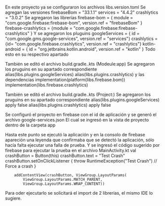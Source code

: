 En este proyecto ya se configuraron los archivos libs.version.toml
  Se agregan las versiones 
    firebaseBom = "33.1.1"
    services = "4.4.2"
    crashlytics = "3.0.2"
  Se agregaron las librerías 
    firebase-bom = { module = "com.google.firebase:firebase-bom", version.ref = "firebaseBom" }
    firebase-crashlytics = {module = "com.google.firebase:firebase-crashlytics" }
  Y se agregaron los pluguins
    googleServices = { id = "com.google.gms.google-services", version.ref = "services"}
    crashlytics = {id= "com.google.firebase.crashlytics", version.ref = "crashlytics"}
    kotlin-android = { id = "org.jetbrains.kotlin.android", version.ref = "kotlin" }
  Todo esto en su respectivo apartado

También se editó el archivo build.gradle..kts (Modeule:app)
  Se agregaron los pruguins en su apartado correspondiente
    alias(libs.plugins.googleServices)
    alias(libs.plugins.crashlytics)
  y las dependencias
    implementation(platform(libs.firebase.bom))
    implementation(libs.firebase.crashlytics)

También se editó el archivo build.gradle..kts (Project:<Nombre del app>)
  Se agregaron los pruguins en su apartado correspondiente
    alias(libs.plugins.googleServices) apply false
    alias(libs.plugins.crashlytics) apply false

Se configuró el proyecto en firebase con el id de aplicación y se generó el archivo google-services.json 
El cual se ingresó en la vista de proyecto dentro de la carpeta app

Hasta este punto se ejecutó la aplicación y en la consolo de firebase apareción una leyenda que confirmaba que se detectó la aplicación, sólo hacía falta ejecutar una falla de prueba.
Y se ingresó el código sugerido por firebase para ejecutar la prueba en el archivo MainActivity.kt
   val crashButton = Button(this)
        crashButton.text = "Test Crash"
        crashButton.setOnClickListener {
            throw RuntimeException("Test Crash") // Force a crash
        }

        addContentView(crashButton, ViewGroup.LayoutParams(
            ViewGroup.LayoutParams.MATCH_PARENT,
            ViewGroup.LayoutParams.WRAP_CONTENT))

Para oder ejecutarlo se solicitará el import de 2 librerías, el mismo IDE lo sugiere.

